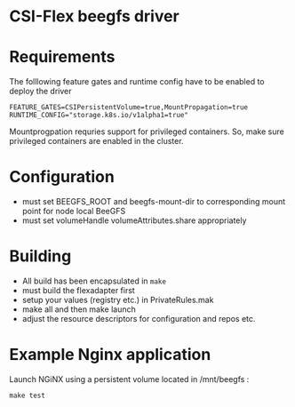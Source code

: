 # CSI-Flex beegfs driver

# Requirements

The folllowing feature gates and runtime config have to be enabled to deploy the driver

```
FEATURE_GATES=CSIPersistentVolume=true,MountPropagation=true
RUNTIME_CONFIG="storage.k8s.io/v1alpha1=true"
```

Mountprogpation requries support for privileged containers. So, make sure privileged containers are enabled in the cluster.

# Configuration

* must set BEEGFS_ROOT and beegfs-mount-dir to corresponding mount point for node local BeeGFS
* must set volumeHandle volumeAttributes.share appropriately

# Building

* All build has been encapsulated in ```make```
* must build the flexadapter first
* setup your values (registry etc.) in PrivateRules.mak
* make all and then make launch
* adjust the resource descriptors for configuration and repos etc.

# Example Nginx application

Launch NGiNX using a persistent volume located in /mnt/beegfs :

```make test```
